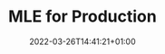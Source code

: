 ---
title: "MLE for Production"
description: ""
lead: ""
date: 2022-03-26T14:41:21+01:00
lastmod: 2022-03-26T14:41:21+01:00
draft: false
images: []
type: docs
---
